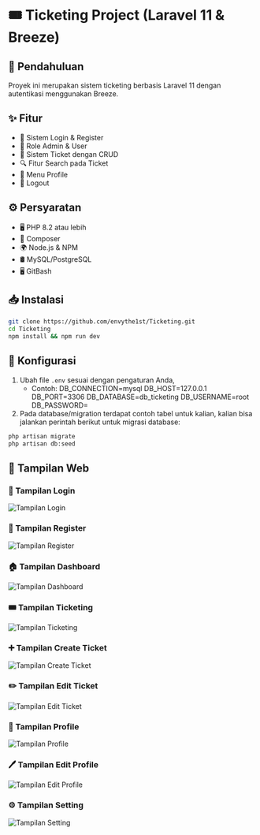 # 🎟️ Ticketing Project (Laravel 11 & Breeze)

## 📌 Pendahuluan

Proyek ini merupakan sistem ticketing berbasis Laravel 11 dengan autentikasi menggunakan Breeze.

## ✨ Fitur

-   🔐 Sistem Login & Register
-   👥 Role Admin & User
-   🎫 Sistem Ticket dengan CRUD
-   🔍 Fitur Search pada Ticket
-   👤 Menu Profile
-   🚪 Logout

## ⚙️ Persyaratan

-   🖥️ PHP 8.2 atau lebih
-   🎼 Composer
-   🌍 Node.js & NPM
-   🛢️ MySQL/PostgreSQL
-   🖥️ GitBash

## 📥 Instalasi

```bash
git clone https://github.com/envythe1st/Ticketing.git
cd Ticketing
npm install && npm run dev
```

## 🔧 Konfigurasi

1. Ubah file `.env` sesuai dengan pengaturan Anda, 
   - Contoh:
   DB_CONNECTION=mysql
   DB_HOST=127.0.0.1
   DB_PORT=3306
   DB_DATABASE=db_ticketing
   DB_USERNAME=root
   DB_PASSWORD=
2. Pada database/migration terdapat contoh tabel untuk kalian, kalian bisa jalankan perintah berikut untuk migrasi database:

```bash
php artisan migrate
php artisan db:seed
```

## 🎨 Tampilan Web

### 🔑 Tampilan Login

![Tampilan Login](public/image/login.png)

### 📝 Tampilan Register

![Tampilan Register](public/image/register.png)

### 🏠 Tampilan Dashboard

![Tampilan Dashboard](public/image/dashboard.png)

### 🎟️ Tampilan Ticketing

![Tampilan Ticketing](public/image/Ticketing.png)

### ➕ Tampilan Create Ticket

![Tampilan Create Ticket](public/image/create_ticket.png)

### ✏️ Tampilan Edit Ticket

![Tampilan Edit Ticket](public/image/edit_ticket.png)

### 👤 Tampilan Profile

![Tampilan Profile](public/image/profile.png)

### 🖊️ Tampilan Edit Profile

![Tampilan Edit Profile](public/image/edit_profile.png)

### ⚙️ Tampilan Setting

![Tampilan Setting](public/image/setting.png)
